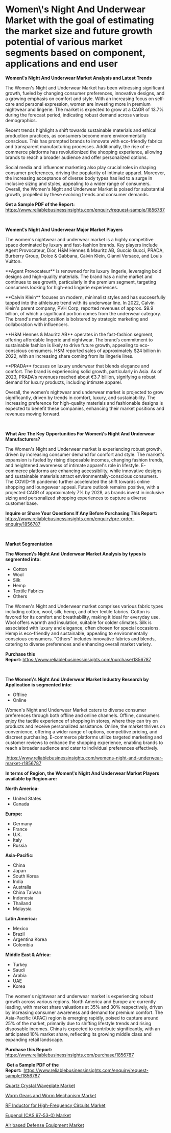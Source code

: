 <p><h1>Women\'s Night And Underwear Market with the goal of estimating the market size and future growth potential of various market segments based on component, applications and end user</h1></p><p><strong>Women\'s Night And Underwear Market Analysis and Latest Trends</strong></p>
<p><p>The Women's Night and Underwear Market has been witnessing significant growth, fueled by changing consumer preferences, innovative designs, and a growing emphasis on comfort and style. With an increasing focus on self-care and personal expression, women are investing more in premium nightwear and lingerie. The market is expected to grow at a CAGR of 13.7% during the forecast period, indicating robust demand across various demographics.</p><p>Recent trends highlight a shift towards sustainable materials and ethical production practices, as consumers become more environmentally conscious. This has prompted brands to innovate with eco-friendly fabrics and transparent manufacturing processes. Additionally, the rise of e-commerce platforms has revolutionized the shopping experience, allowing brands to reach a broader audience and offer personalized options.</p><p>Social media and influencer marketing also play crucial roles in shaping consumer preferences, driving the popularity of intimate apparel. Moreover, the increasing acceptance of diverse body types has led to a surge in inclusive sizing and styles, appealing to a wider range of consumers. Overall, the Women's Night and Underwear Market is poised for substantial growth, propelled by these evolving trends and consumer demands.</p></p>
<p><strong>Get a Sample PDF of the Report:&nbsp;</strong> <a href="https://www.reliablebusinessinsights.com/enquiry/request-sample/1856787?utm_campaign=115&utm_medium=2&utm_source=Github&utm_content=ia&utm_term=08012025&utm_id=womens-night-and-underwear">https://www.reliablebusinessinsights.com/enquiry/request-sample/1856787</a></p>
<p>&nbsp;</p>
<p><strong>Women\'s Night And Underwear Major Market Players</strong></p>
<p><p>The women's nightwear and underwear market is a highly competitive space dominated by luxury and fast-fashion brands. Key players include Agent Provocateur, Dior, H&M Hennes & Mauritz AB, Guccio Gucci, PRADA, Burberry Group, Dolce & Gabbana, Calvin Klein, Gianni Versace, and Louis Vuitton.</p><p>**Agent Provocateur** is renowned for its luxury lingerie, leveraging bold designs and high-quality materials. The brand has a niche market and continues to see growth, particularly in the premium segment, targeting consumers looking for high-end lingerie experiences.</p><p>**Calvin Klein** focuses on modern, minimalist styles and has successfully tapped into the athleisure trend with its underwear line. In 2022, Calvin Klein's parent company, PVH Corp, reported revenues of approx. $9.9 billion, of which a significant portion comes from the underwear category. The brand's market position is bolstered by strategic marketing and collaboration with influencers.</p><p>**H&M Hennes & Mauritz AB** operates in the fast-fashion segment, offering affordable lingerie and nightwear. The brand’s commitment to sustainable fashion is likely to drive future growth, appealing to eco-conscious consumers. H&M reported sales of approximately $24 billion in 2022, with an increasing share coming from its lingerie lines.</p><p>**PRADA** focuses on luxury underwear that blends elegance and comfort. The brand is experiencing solid growth, particularly in Asia. As of 2023, PRADA's revenues reached about €3.7 billion, signifying a robust demand for luxury products, including intimate apparel. </p><p>Overall, the women’s nightwear and underwear market is projected to grow significantly, driven by trends in comfort, luxury, and sustainability. The increasing preference for high-quality materials and fashionable designs is expected to benefit these companies, enhancing their market positions and revenues moving forward.</p></p>
<p>&nbsp;</p>
<p><strong>What Are The Key Opportunities For Women\'s Night And Underwear Manufacturers?</strong></p>
<p><p>The Women's Night and Underwear market is experiencing robust growth, driven by increasing consumer demand for comfort and style. The market's expansion is fueled by rising disposable incomes, changing fashion trends, and heightened awareness of intimate apparel's role in lifestyle. E-commerce platforms are enhancing accessibility, while innovative designs and sustainable materials attract environmentally-conscious consumers. The COVID-19 pandemic further accelerated the shift towards online shopping and loungewear appeal. Future outlook remains positive, with a projected CAGR of approximately 7% by 2028, as brands invest in inclusive sizing and personalized shopping experiences to capture a diverse customer base.</p></p>
<p><strong>Inquire or Share Your Questions If Any Before Purchasing This Report:</strong> <a href="https://www.reliablebusinessinsights.com/enquiry/pre-order-enquiry/1856787?utm_campaign=115&utm_medium=2&utm_source=Github&utm_content=ia&utm_term=08012025&utm_id=womens-night-and-underwear">https://www.reliablebusinessinsights.com/enquiry/pre-order-enquiry/1856787</a></p>
<p>&nbsp;</p>
<p><strong>Market Segmentation</strong></p>
<p><strong>The Women\'s Night And Underwear Market Analysis by types is segmented into:</strong></p>
<p><ul><li>Cotton</li><li>Wool</li><li>Silk</li><li>Hemp</li><li>Textile Fabrics</li><li>Others</li></ul></p>
<p><p>The Women's Night and Underwear market comprises various fabric types including cotton, wool, silk, hemp, and other textile fabrics. Cotton is favored for its comfort and breathability, making it ideal for everyday use. Wool offers warmth and insulation, suitable for colder climates. Silk is associated with luxury and elegance, often chosen for special occasions. Hemp is eco-friendly and sustainable, appealing to environmentally conscious consumers. "Others" includes innovative fabrics and blends, catering to diverse preferences and enhancing overall market variety.</p></p>
<p><strong>Purchase this Report:&nbsp;</strong><a href="https://www.reliablebusinessinsights.com/purchase/1856787?utm_campaign=115&utm_medium=2&utm_source=Github&utm_content=ia&utm_term=08012025&utm_id=womens-night-and-underwear">https://www.reliablebusinessinsights.com/purchase/1856787</a></p>
<p>&nbsp;</p>
<p><strong>The Women\'s Night And Underwear Market Industry Research by Application is segmented into:</strong></p>
<p><ul><li>Offline</li><li>Online</li></ul></p>
<p><p>Women's Night and Underwear Market caters to diverse consumer preferences through both offline and online channels. Offline, consumers enjoy the tactile experience of shopping in stores, where they can try on products and receive personalized assistance. Online, the market thrives on convenience, offering a wider range of options, competitive pricing, and discreet purchasing. E-commerce platforms utilize targeted marketing and customer reviews to enhance the shopping experience, enabling brands to reach a broader audience and cater to individual preferences effectively.</p></p>
<p><a href="https://www.reliablebusinessinsights.com/womens-night-and-underwear-market-r1856787?utm_campaign=115&utm_medium=2&utm_source=Github&utm_content=ia&utm_term=08012025&utm_id=womens-night-and-underwear">&nbsp;https://www.reliablebusinessinsights.com/womens-night-and-underwear-market-r1856787</a></p>
<p><strong>In terms of Region, the Women\'s Night And Underwear Market Players available by Region are:</strong></p>
<p>
    <p> <strong> North America: </strong>
        <ul>
            <li>United States</li>
            <li>Canada</li>
        </ul>
        </p> 
    <p> <strong> Europe: </strong>
        <ul>
            <li>Germany</li>
            <li>France</li>
            <li>U.K.</li>
            <li>Italy</li>
            <li>Russia</li>
        </ul>
        </p> 
    <p> <strong> Asia-Pacific: </strong>
        <ul>
            <li>China</li>
            <li>Japan</li>
            <li>South Korea</li>
            <li>India</li>
            <li>Australia</li>
            <li>China Taiwan</li>
            <li>Indonesia</li>
            <li>Thailand</li>
            <li>Malaysia</li>
        </ul>
        </p> 
    <p> <strong> Latin America: </strong>
        <ul>
            <li>Mexico</li>
            <li>Brazil</li>
            <li>Argentina Korea</li>
            <li>Colombia</li>
        </ul>
        </p> 
    <p> <strong> Middle East & Africa: </strong>
        <ul>
            <li>Turkey</li>
            <li>Saudi</li>
            <li>Arabia</li>
            <li>UAE</li>
            <li>Korea</li>
        </ul>
    </p>
    </p>
<p><p>The women's nightwear and underwear market is experiencing robust growth across various regions. North America and Europe are currently leading, with market share valuations at 35% and 30% respectively, driven by increasing consumer awareness and demand for premium comfort. The Asia-Pacific (APAC) region is emerging rapidly, poised to capture around 25% of the market, primarily due to shifting lifestyle trends and rising disposable incomes. China is expected to contribute significantly, with an anticipated 10% market share, reflecting its growing middle class and expanding retail landscape.</p></p>
<p><strong>Purchase this Report: </strong><a href="https://www.reliablebusinessinsights.com/purchase/1856787?utm_campaign=115&utm_medium=2&utm_source=Github&utm_content=ia&utm_term=08012025&utm_id=womens-night-and-underwear">https://www.reliablebusinessinsights.com/purchase/1856787</a></p>
<p>&nbsp;<strong>Get a Sample PDF of the Report:&nbsp;&nbsp;</strong><a href="https://www.reliablebusinessinsights.com/enquiry/request-sample/1856787?utm_campaign=115&utm_medium=2&utm_source=Github&utm_content=ia&utm_term=08012025&utm_id=womens-night-and-underwear">https://www.reliablebusinessinsights.com/enquiry/request-sample/1856787</a></p>
<p><strong></strong></p>
<p><p><a href="https://github.com/skerretflossie9297/Market-Research-Report-List-1/blob/main/quartz-crystal-waveplate-market.md?utm_campaign=115&utm_medium=2&utm_source=Github&utm_content=ia&utm_term=08012025&utm_id=womens-night-and-underwear">Quartz Crystal Waveplate Market</a></p><p><a href="https://www.linkedin.com/pulse/projecting-growth-trajectory-worm-gears-mechanism-market-size-jcltf?utm_campaign=115&utm_medium=2&utm_source=Github&utm_content=ia&utm_term=08012025&utm_id=womens-night-and-underwear">Worm Gears and Worm Mechanism Market</a></p><p><a href="https://github.com/shondapmbau/Market-Research-Report-List-1/blob/main/rf-inductor-for-high-frequency-circuits-market.md?utm_campaign=115&utm_medium=2&utm_source=Github&utm_content=ia&utm_term=08012025&utm_id=womens-night-and-underwear">RF Inductor for High-Frequency Circuits Market</a></p><p><a href="https://www.linkedin.com/pulse/eugenol-cas-97-53-0-market-outlook-from-2025-2032-marketsize-9aarf?utm_campaign=115&utm_medium=2&utm_source=Github&utm_content=ia&utm_term=08012025&utm_id=womens-night-and-underwear">Eugenol (CAS 97-53-0) Market</a></p><p><a href="https://www.linkedin.com/pulse/projected-cagr-64-air-based-defense-equipment-market-analysis-flpmc?utm_campaign=115&utm_medium=2&utm_source=Github&utm_content=ia&utm_term=08012025&utm_id=womens-night-and-underwear">Air based Defense Equipment Market</a></p></p>